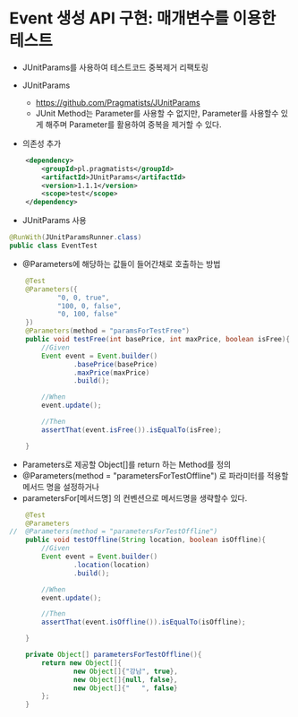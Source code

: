 # Event 생성 API 구현: 매개변수를 이용한 테스트
- JUnitParams를 사용하여 테스트코드 중복제거 리팩토링
- JUnitParams
    - https://github.com/Pragmatists/JUnitParams
    - JUnit Method는 Parameter를 사용할 수 없지만, Parameter를 사용할수 있게 해주며 Parameter를 활용하여 중복을 제거할 수 있다.

- 의존성 추가
```xml
    <dependency>
        <groupId>pl.pragmatists</groupId>
        <artifactId>JUnitParams</artifactId>
        <version>1.1.1</version>
        <scope>test</scope>
    </dependency>
```

- JUnitParams 사용
```java
@RunWith(JUnitParamsRunner.class)
public class EventTest
```

- @Parameters에 해당하는 값들이 들어간채로 호출하는 방법
```java
    @Test
    @Parameters({
            "0, 0, true",
            "100, 0, false",
            "0, 100, false"
    })
    @Parameters(method = "paramsForTestFree")
    public void testFree(int basePrice, int maxPrice, boolean isFree){
        //Given
        Event event = Event.builder()
                .basePrice(basePrice)
                .maxPrice(maxPrice)
                .build();

        //When
        event.update();

        //Then
        assertThat(event.isFree()).isEqualTo(isFree);

    }
```
- Parameters로 제공할 Object[]를 return 하는 Method를 정의
- @Parameters(method = "parametersForTestOffline") 로 파라미터를 적용할 메서드 명을 설정하거나
- parametersFor[메서드명] 의 컨벤션으로 메서드명을 생략할수 있다.
```java
    @Test
    @Parameters
//  @Parameters(method = "parametersForTestOffline")
    public void testOffline(String location, boolean isOffline){
        //Given
        Event event = Event.builder()
                .location(location)
                .build();

        //When
        event.update();

        //Then
        assertThat(event.isOffline()).isEqualTo(isOffline);

    }

    private Object[] parametersForTestOffline(){
        return new Object[]{
                new Object[]{"강남", true},
                new Object[]{null, false},
                new Object[]{"   ", false}
        };
    }
```
